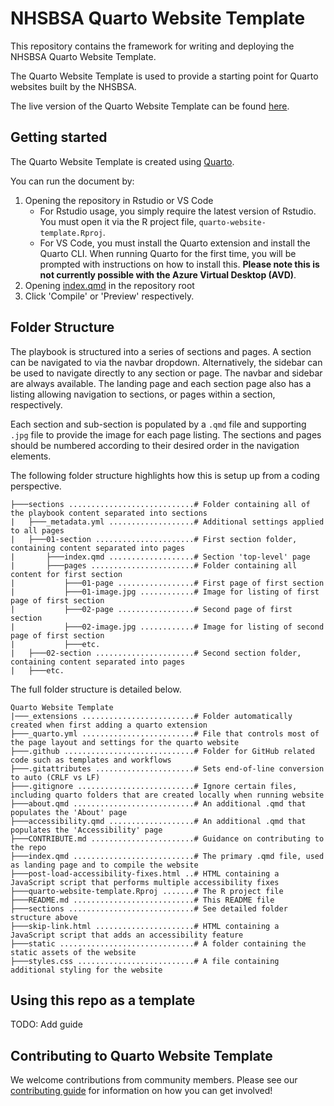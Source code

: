 # NHSBSA Quarto Website Template

This repository contains the framework for writing and deploying the NHSBSA Quarto Website Template.

The Quarto Website Template is used to provide a starting point for Quarto websites built by the NHSBSA.

The live version of the Quarto Website Template can be found [here](https://nhsbsa-data-analytics.github.io/quarto-website-template/).

## Getting started

The Quarto Website Template is created using [Quarto](https://quarto.org/docs/get-started/).

You can run the document by:

1. Opening the repository in Rstudio or VS Code
    - For Rstudio usage, you simply require the latest version of Rstudio. You must open it via the R project file, `quarto-website-template.Rproj`. 
    - For VS Code, you must install the Quarto extension and install the Quarto CLI. When running Quarto for the first time, you will be prompted with instructions on how to install this. **Please note this is not currently possible with the Azure Virtual Desktop (AVD)**.
1. Opening [index.qmd](/index.qmd) in the repository root
1. Click 'Compile' or 'Preview' respectively.

## Folder Structure

The playbook is structured into a series of sections and pages. A section can be navigated to via the navbar dropdown. Alternatively, the sidebar can be used to navigate directly to any section or page. The navbar and sidebar are always available. The landing page and each section page also has a listing allowing navigation to sections, or pages within a section, respectively.

Each section and sub-section is populated by a `.qmd` file and supporting `.jpg` file to provide the image for each page listing. The sections and pages should be numbered according to their desired order in the navigation elements.

The following folder structure highlights how this is setup up from a coding perspective.

```
├───sections ............................# Folder containing all of the playbook content separated into sections
|   ├───_metadata.yml ...................# Additional settings applied to all pages
|   ├───01-section ......................# First section folder, containing content separated into pages
|       ├───index.qmd ...................# Section 'top-level' page 
|       ├───pages .......................# Folder containing all content for first section
|           ├───01-page .................# First page of first section
|           ├───01-image.jpg ............# Image for listing of first page of first section
|           ├───02-page .................# Second page of first section
|           ├───02-image.jpg ............# Image for listing of second page of first section
|           ├───etc.
|   ├───02-section ......................# Second section folder, containing content separated into pages
|   ├───etc.
```

The full folder structure is detailed below.

```
Quarto Website Template
|───_extensions .........................# Folder automatically created when first adding a quarto extension
├───_quarto.yml .........................# File that controls most of the page layout and settings for the quarto website
├───.github .............................# Folder for GitHub related code such as templates and workflows
├───.gitattributes ......................# Sets end-of-line conversion to auto (CRLF vs LF)
├───.gitignore ..........................# Ignore certain files, including quarto folders that are created locally when running website
├───about.qmd ...........................# An additional .qmd that populates the 'About' page
├───accessibility.qmd ...................# An additional .qmd that populates the 'Accessibility' page
├───CONTRIBUTE.md .......................# Guidance on contributing to the repo
├───index.qmd ...........................# The primary .qmd file, used as landing page and to compile the website
├───post-load-accessibility-fixes.html ..# HTML containing a JavaScript script that performs multiple accessibility fixes
├───quarto-website-template.Rproj .......# The R project file
├───README.md ...........................# This README file
├───sections ............................# See detailed folder structure above
├───skip-link.html ......................# HTML containing a JavaScript script that adds an accessibility feature
├───static ..............................# A folder containing the static assets of the website
├───styles.css ..........................# A file containing additional styling for the website
```

## Using this repo as a template

TODO: Add guide

## Contributing to Quarto Website Template

We welcome contributions from community members. Please see our [contributing guide](./CONTRIBUTE.md) for information on how you can get involved!
